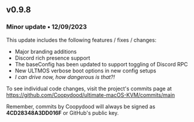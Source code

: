 ## v0.9.8

### Minor update • 12/09/2023

This update includes the following features / fixes / changes:

- Major branding additions
- Discord rich presence support
- The baseConfig has been updated to support toggling of Discord RPC
- New ULTMOS verbose boot options in new config setups
- *I can drive now, how dangerous is that?!*

To see individual code changes, visit the project's commits page at <https://github.com/Coopydood/ultimate-macOS-KVM/commits/main>

Remember, commits by Coopydood will always be signed as **4CD28348A3DD016F** or GitHub's public key.